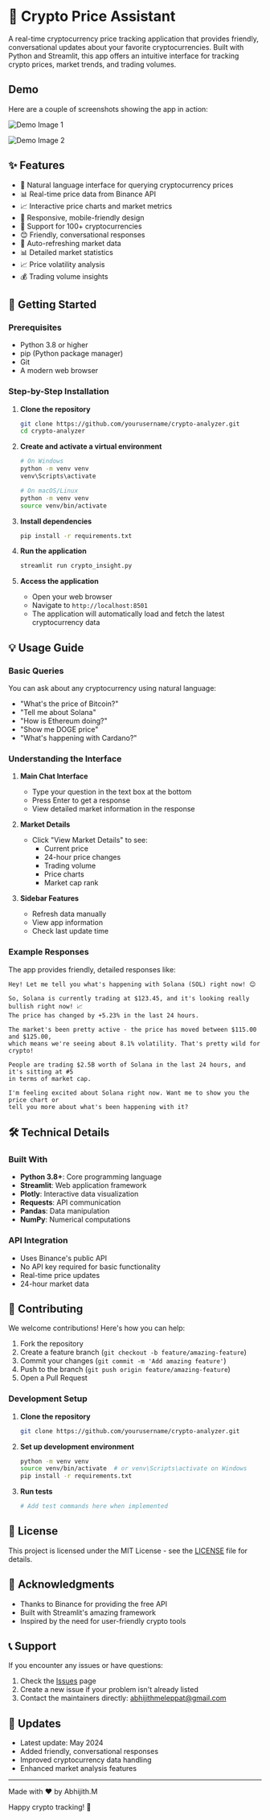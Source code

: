 # 🤖 Crypto Price Assistant

A real-time cryptocurrency price tracking application that provides friendly, conversational updates about your favorite cryptocurrencies. Built with Python and Streamlit, this app offers an intuitive interface for tracking crypto prices, market trends, and trading volumes.

## Demo

Here are a couple of screenshots showing the app in action:

![Demo Image 1](images/image1.png)

![Demo Image 2](images/image2.png)

## ✨ Features

- 💬 Natural language interface for querying cryptocurrency prices
- 📊 Real-time price data from Binance API
- 📈 Interactive price charts and market metrics
- 📱 Responsive, mobile-friendly design
- 🎯 Support for 100+ cryptocurrencies
- 😊 Friendly, conversational responses
- 🔄 Auto-refreshing market data
- 📊 Detailed market statistics
- 📈 Price volatility analysis
- 💰 Trading volume insights

## 🚀 Getting Started

### Prerequisites

- Python 3.8 or higher
- pip (Python package manager)
- Git
- A modern web browser

### Step-by-Step Installation

1. **Clone the repository**
   ```bash
   git clone https://github.com/yourusername/crypto-analyzer.git
   cd crypto-analyzer
   ```

2. **Create and activate a virtual environment**
   ```bash
   # On Windows
   python -m venv venv
   venv\Scripts\activate

   # On macOS/Linux
   python -m venv venv
   source venv/bin/activate
   ```

3. **Install dependencies**
   ```bash
   pip install -r requirements.txt
   ```

4. **Run the application**
   ```bash
   streamlit run crypto_insight.py
   ```

5. **Access the application**
   - Open your web browser
   - Navigate to `http://localhost:8501`
   - The application will automatically load and fetch the latest cryptocurrency data

## 💡 Usage Guide

### Basic Queries

You can ask about any cryptocurrency using natural language:

- "What's the price of Bitcoin?"
- "Tell me about Solana"
- "How is Ethereum doing?"
- "Show me DOGE price"
- "What's happening with Cardano?"

### Understanding the Interface

1. **Main Chat Interface**
   - Type your question in the text box at the bottom
   - Press Enter to get a response
   - View detailed market information in the response

2. **Market Details**
   - Click "View Market Details" to see:
     - Current price
     - 24-hour price changes
     - Trading volume
     - Price charts
     - Market cap rank

3. **Sidebar Features**
   - Refresh data manually
   - View app information
   - Check last update time

### Example Responses

The app provides friendly, detailed responses like:

```
Hey! Let me tell you what's happening with Solana (SOL) right now! 😊

So, Solana is currently trading at $123.45, and it's looking really bullish right now! 📈 
The price has changed by +5.23% in the last 24 hours.

The market's been pretty active - the price has moved between $115.00 and $125.00, 
which means we're seeing about 8.1% volatility. That's pretty wild for crypto! 

People are trading $2.5B worth of Solana in the last 24 hours, and it's sitting at #5 
in terms of market cap. 

I'm feeling excited about Solana right now. Want me to show you the price chart or 
tell you more about what's been happening with it?
```

## 🛠️ Technical Details

### Built With

- **Python 3.8+**: Core programming language
- **Streamlit**: Web application framework
- **Plotly**: Interactive data visualization
- **Requests**: API communication
- **Pandas**: Data manipulation
- **NumPy**: Numerical computations

### API Integration

- Uses Binance's public API
- No API key required for basic functionality
- Real-time price updates
- 24-hour market data

## 🤝 Contributing

We welcome contributions! Here's how you can help:

1. Fork the repository
2. Create a feature branch (`git checkout -b feature/amazing-feature`)
3. Commit your changes (`git commit -m 'Add amazing feature'`)
4. Push to the branch (`git push origin feature/amazing-feature`)
5. Open a Pull Request

### Development Setup

1. **Clone the repository**
   ```bash
   git clone https://github.com/yourusername/crypto-analyzer.git
   ```

2. **Set up development environment**
   ```bash
   python -m venv venv
   source venv/bin/activate  # or venv\Scripts\activate on Windows
   pip install -r requirements.txt
   ```

3. **Run tests**
   ```bash
   # Add test commands here when implemented
   ```

## 📝 License

This project is licensed under the MIT License - see the [LICENSE](LICENSE) file for details.

## 🙏 Acknowledgments

- Thanks to Binance for providing the free API
- Built with Streamlit's amazing framework
- Inspired by the need for user-friendly crypto tools

## 📞 Support

If you encounter any issues or have questions:

1. Check the [Issues](https://github.com/yourusername/crypto-analyzer/issues) page
2. Create a new issue if your problem isn't already listed
3. Contact the maintainers directly: abhijithmeleppat@gmail.com

## 🔄 Updates

- Latest update: May 2024
- Added friendly, conversational responses
- Improved cryptocurrency data handling
- Enhanced market analysis features

---

Made with ❤️ by Abhijith.M

Happy crypto tracking! 🚀
